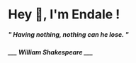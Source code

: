 <h1 title="head"> Hey 👋, I'm Endale !</h1>

**<h5><i>" Having nothing, nothing can he lose. "</i></h5>**

*<b>___ William Shakespeare ___</b>*
